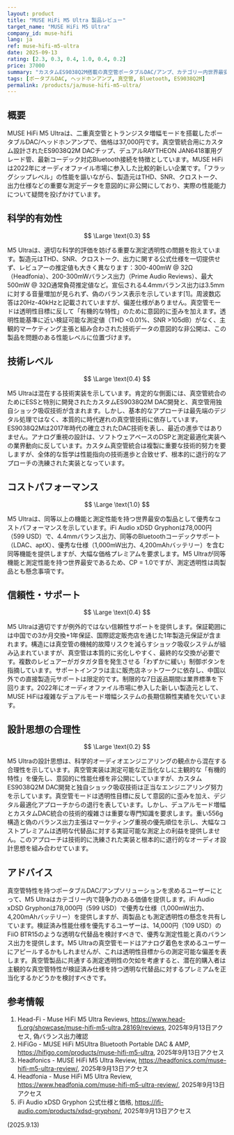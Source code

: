 ```yaml
---
layout: product
title: "MUSE HiFi M5 Ultra 製品レビュー"
target_name: "MUSE HiFi M5 Ultra"
company_id: muse-hifi
lang: ja
ref: muse-hifi-m5-ultra
date: 2025-09-13
rating: [2.3, 0.3, 0.4, 1.0, 0.4, 0.2]
price: 37000
summary: "カスタムES9038Q2M搭載の真空管ポータブルDAC/アンプ、カテゴリー内世界最安ですが測定透明性に欠けます"
tags: [ポータブルDAC, ヘッドホンアンプ, 真空管, Bluetooth, ES9038Q2M]
permalink: /products/ja/muse-hifi-m5-ultra/
---
```


## 概要

MUSE HiFi M5 Ultraは、二重真空管とトランジスタ増幅モードを搭載したポータブルDAC/ヘッドホンアンプで、価格は37,000円です。真空管統合用にカスタム設計されたES9038Q2M DACチップ、デュアルRAYTHEON JAN6418軍用グレード管、最新コーデック対応Bluetooth接続を特徴としています。MUSE HiFiは2022年にオーディオファイル市場に参入した比較的新しい企業です。「フラッグシップレベル」の性能を謳いながら、製造元はTHD、SNR、クロストーク、出力仕様などの重要な測定データを意図的に非公開にしており、実際の性能能力について疑問を投げかけています。

## 科学的有効性

$$ \Large \text{0.3} $$

M5 Ultraは、適切な科学的評価を妨げる重要な測定透明性の問題を抱えています。製造元はTHD、SNR、クロストーク、出力に関する公式仕様を一切提供せず、レビュアーの推定値も大きく異なります：300-400mW @ 32Ω（Headfonia）、200-300mWバランス出力（Prime Audio Reviews）、最大500mW @ 32Ω通常負荷推定値など。宣伝される4.4mmバランス出力は3.5mmに対する音量増加が見られず、偽のバランス表示を示しています[1]。周波数応答は20Hz-40kHzと記載されていますが、偏差仕様がありません。真空管モードは透明性目標に反して「有機的な特性」のために意図的に歪みを加えます。透明性能基準に近い検証可能な測定値（THD <0.01%、SNR >105dB）がなく、主観的マーケティング主張と組み合わされた技術データの意図的な非公開は、この製品を問題のある性能レベルに位置づけます。

## 技術レベル

$$ \Large \text{0.4} $$

M5 Ultraは混在する技術実装を示しています。肯定的な側面には、真空管統合のためにESSと特別に開発されたカスタムES9038Q2M DAC開発と、真空管用独自ショック吸収技術が含まれます。しかし、基本的なアプローチは最先端のデジタル処理ではなく、本質的に時代遅れの真空管技術に依存しています。ES9038Q2Mは2017年時代の確立されたDAC技術を表し、最近の進歩ではありません。アナログ重視の設計は、ソフトウェアベースのDSPと測定最適化実装への業界動向に反しています。カスタム真空管統合は複製に重要な技術的努力を要しますが、全体的な哲学は性能指向の技術進歩と合致せず、根本的に退行的なアプローチの洗練された実装となっています。

## コストパフォーマンス

$$ \Large \text{1.0} $$

M5 Ultraは、同等以上の機能と測定性能を持つ世界最安の製品として優秀なコストパフォーマンスを示しています。iFi Audio xDSD Gryphonは78,000円（599 USD）で、4.4mmバランス出力、同等のBluetoothコーデックサポート（LDAC、aptX）、優秀な仕様（1,000mW出力、4,200mAhバッテリー）を含む同等機能を提供しますが、大幅な価格プレミアムを要求します。M5 Ultraが同等機能と測定性能を持つ世界最安であるため、CP = 1.0ですが、測定透明性は両製品とも懸念事項です。

## 信頼性・サポート

$$ \Large \text{0.4} $$

M5 Ultraは適切ですが例外的ではない信頼性サポートを提供します。保証範囲には中国での3か月交換+1年保証、国際認定販売店を通じた1年製造元保証が含まれます。構造には真空管の機械的故障リスクを減らすショック吸収システムが組み込まれていますが、真空管は本質的に劣化しやすく、最終的な交換が必要です。複数のレビュアーがガタガタ音を発生させる「わずかに緩い」制御ボタンを指摘しています。サポートインフラは主に販売店ネットワークに依存し、中国以外での直接製造元サポートは限定的です。制限的な7日返品期間は業界標準を下回ります。2022年にオーディオファイル市場に参入した新しい製造元として、MUSE HiFiは複雑なデュアルモード増幅システムの長期信頼性実績を欠いています。

## 設計思想の合理性

$$ \Large \text{0.2} $$

M5 Ultraの設計思想は、科学的オーディオエンジニアリングの観点から混在する合理性を示しています。真空管実装は測定可能な正当化なしに主観的な「有機的特性」を優先し、意図的に性能仕様を非公開にしていますが、カスタムES9038Q2M DAC開発と独自ショック吸収技術は正当なエンジニアリング努力を示しています。真空管モードは透明性目標に反して意図的に歪みを加え、デジタル最適化アプローチからの退行を表しています。しかし、デュアルモード増幅とカスタムDAC統合の技術的複雑さは重要な専門知識を要求します。重い556g構造と偽のバランス出力主張はマーケティング重視の優先順位を示し、大幅なコストプレミアムは透明な代替品に対する実証可能な測定上の利益を提供しません。このアプローチは技術的に洗練された実装と根本的に退行的なオーディオ設計思想を組み合わせています。

## アドバイス

真空管特性を持つポータブルDAC/アンプソリューションを求めるユーザーにとって、M5 Ultraはカテゴリー内で競争力のある価値を提供します。iFi Audio xDSD Gryphonは78,000円（599 USD）で優秀な仕様（1,000mW出力、4,200mAhバッテリー）を提供しますが、両製品とも測定透明性の懸念を共有しています。検証済み性能仕様を優先するユーザーは、14,000円（109 USD）のFiiO BTR15のような透明な代替品を検討すべきで、優秀な測定性能と真のバランス出力を提供します。M5 Ultraの真空管モードはアナログ着色を求めるユーザーにアピールするかもしれませんが、これは透明性目標からの測定可能な偏差を表します。真空管製品に共通する測定透明性の欠如を考慮すると、潜在的購入者は主観的な真空管特性が検証済み仕様を持つ透明な代替品に対するプレミアムを正当化するかどうかを検討すべきです。

## 参考情報

1. Head-Fi - Muse HiFi M5 Ultra Reviews, https://www.head-fi.org/showcase/muse-hifi-m5-ultra.28169/reviews, 2025年9月13日アクセス, 偽バランス出力確認
2. HiFiGo - MUSE HiFi M5Ultra Bluetooth Portable DAC & AMP, https://hifigo.com/products/muse-hifi-m5-ultra, 2025年9月13日アクセス
3. Headfonics - MUSE HiFi M5 Ultra Review, https://headfonics.com/muse-hifi-m5-ultra-review/, 2025年9月13日アクセス
4. Headfonia - Muse HiFi M5 Ultra Review, https://www.headfonia.com/muse-hifi-m5-ultra-review/, 2025年9月13日アクセス
5. iFi Audio xDSD Gryphon 公式仕様と価格, https://ifi-audio.com/products/xdsd-gryphon/, 2025年9月13日アクセス

(2025.9.13)